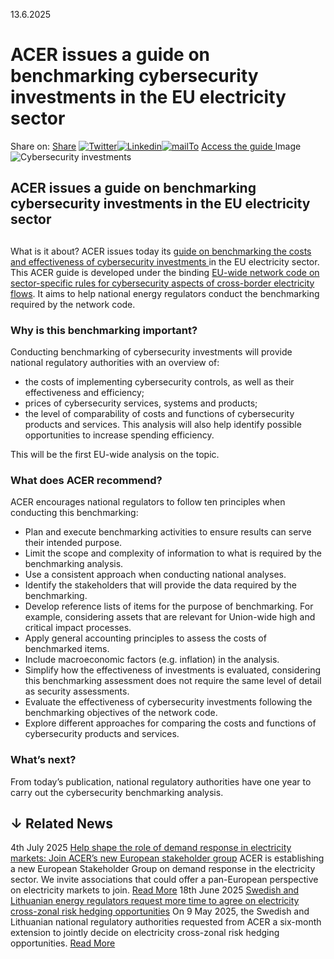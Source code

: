 13.6.2025
# ACER issues a guide on benchmarking cybersecurity investments in the EU electricity sector
Share on: [Share](https://www.addtoany.com/share#url=https%3A%2F%2Fwww.acer.europa.eu%2Fnews%2Facer-issues-guide-benchmarking-cybersecurity-investments-eu-electricity-sector&title=ACER%20issues%20a%20guide%20on%20benchmarking%20cybersecurity%20investments%20in%20the%20EU%20electricity%20sector)
[![Twitter](https://www.acer.europa.eu/sites/default/files/bluesky.svg)](https://www.acer.europa.eu/#bluesky)[![Linkedin](https://www.acer.europa.eu/sites/default/files/linkedin.svg)](https://www.acer.europa.eu/#linkedin)[![mailTo](https://www.acer.europa.eu/sites/default/files/copy-url.png)](https://www.acer.europa.eu/#copy_link)
[Access the guide ](https://www.acer.europa.eu/sites/default/files/documents/Other%20Documents/ACER-cybersecurity-benchmarking-guide-2025.pdf)
Image
![Cybersecurity investments](https://www.acer.europa.eu/sites/default/files/styles/main_images_news_and_pages_little_/public/2025-06/Shield_0.jpeg?itok=VOODjBuI)
## ACER issues a guide on benchmarking cybersecurity investments in the EU electricity sector
## 
What is it about?
ACER issues today its [guide on benchmarking the costs and effectiveness of cybersecurity investments ](https://www.acer.europa.eu/sites/default/files/documents/Other%20Documents/ACER-cybersecurity-benchmarking-guide-2025.pdf)in the EU electricity sector.
This ACER guide is developed under the binding [EU-wide network code on sector-specific rules for cybersecurity aspects of cross-border electricity flows](https://eur-lex.europa.eu/legal-content/EN/TXT/?uri=OJ%3AL_202401366). It aims to help national energy regulators conduct the benchmarking required by the network code.
### **Why is this benchmarking important?**
Conducting benchmarking of cybersecurity investments will provide national regulatory authorities with an overview of:
  * the costs of implementing cybersecurity controls, as well as their effectiveness and efficiency;
  * prices of cybersecurity services, systems and products;
  * the level of comparability of costs and functions of cybersecurity products and services. This analysis will also help identify possible opportunities to increase spending efficiency.


This will be the first EU-wide analysis on the topic.
### **What does ACER recommend?**
ACER encourages national regulators to follow ten principles when conducting this benchmarking:
  * Plan and execute benchmarking activities to ensure results can serve their intended purpose.
  * Limit the scope and complexity of information to what is required by the benchmarking analysis.
  * Use a consistent approach when conducting national analyses.
  * Identify the stakeholders that will provide the data required by the benchmarking.
  * Develop reference lists of items for the purpose of benchmarking. For example, considering assets that are relevant for Union-wide high and critical impact processes.
  * Apply general accounting principles to assess the costs of benchmarked items.
  * Include macroeconomic factors (e.g. inflation) in the analysis.
  * Simplify how the effectiveness of investments is evaluated, considering this benchmarking assessment does not require the same level of detail as security assessments.
  * Evaluate the effectiveness of cybersecurity investments following the benchmarking objectives of the network code.
  * Explore different approaches for comparing the costs and functions of cybersecurity products and services.


### **What’s next?**
From today’s publication, national regulatory authorities have one year to carry out the cybersecurity benchmarking analysis. 
## ↓ Related News
4th July 2025 
[Help shape the role of demand response in electricity markets: Join ACER’s new European stakeholder group](https://www.acer.europa.eu/news/help-shape-role-demand-response-electricity-markets-join-acers-new-european-stakeholder-group)
ACER is establishing a new European Stakeholder Group on demand response in the electricity sector. We invite associations that could offer a pan-European perspective on electricity markets to join. 
[Read More](https://www.acer.europa.eu/news/help-shape-role-demand-response-electricity-markets-join-acers-new-european-stakeholder-group)
18th June 2025 
[Swedish and Lithuanian energy regulators request more time to agree on electricity cross-zonal risk hedging opportunities](https://www.acer.europa.eu/news/swedish-and-lithuanian-energy-regulators-request-more-time-agree-electricity-cross-zonal-risk-hedging-opportunities)
On 9 May 2025, the Swedish and Lithuanian national regulatory authorities requested from ACER a six-month extension to jointly decide on electricity cross-zonal risk hedging opportunities. 
[Read More](https://www.acer.europa.eu/news/swedish-and-lithuanian-energy-regulators-request-more-time-agree-electricity-cross-zonal-risk-hedging-opportunities)
[](https://www.acer.europa.eu/news/acer-issues-guide-benchmarking-cybersecurity-investments-eu-electricity-sector)
